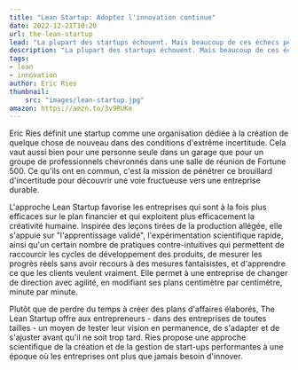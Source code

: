 ```yaml
---
title: "Lean Startup: Adoptez l'innovation continue"
date: 2022-12-21T10:20
url: the-lean-startup
lead: "La plupart des startups échouent. Mais beaucoup de ces échecs peuvent être évités. Découvrez le Lean Startup, une nouvelle approche adoptée dans le monde entier."
description: "La plupart des startups échouent. Mais beaucoup de ces échecs peuvent être évités. Découvrez le Lean Startup, une nouvelle approche adoptée dans le monde entier."
tags: 
- lean
- innovation
author: Eric Ries
thumbnail: 
    src: "images/lean-startup.jpg"
amazon: https://amzn.to/3v9RUKe
---
```


Eric Ries définit une startup comme une organisation dédiée à la création de quelque chose de nouveau dans des conditions d'extrême incertitude. Cela vaut aussi bien pour une personne seule dans un garage que pour un groupe de professionnels chevronnés dans une salle de réunion de Fortune 500. Ce qu'ils ont en commun, c'est la mission de pénétrer ce brouillard d'incertitude pour découvrir une voie fructueuse vers une entreprise durable.

L'approche Lean Startup favorise les entreprises qui sont à la fois plus efficaces sur le plan financier et qui exploitent plus efficacement la créativité humaine. Inspirée des leçons tirées de la production allégée, elle s'appuie sur "l'apprentissage validé", l'expérimentation scientifique rapide, ainsi qu'un certain nombre de pratiques contre-intuitives qui permettent de raccourcir les cycles de développement des produits, de mesurer les progrès réels sans avoir recours à des mesures fantaisistes, et d'apprendre ce que les clients veulent vraiment. Elle permet à une entreprise de changer de direction avec agilité, en modifiant ses plans centimètre par centimètre, minute par minute.

Plutôt que de perdre du temps à créer des plans d'affaires élaborés, The Lean Startup offre aux entrepreneurs - dans des entreprises de toutes tailles - un moyen de tester leur vision en permanence, de s'adapter et de s'ajuster avant qu'il ne soit trop tard. Ries propose une approche scientifique de la création et de la gestion de start-ups performantes à une époque où les entreprises ont plus que jamais besoin d'innover.
